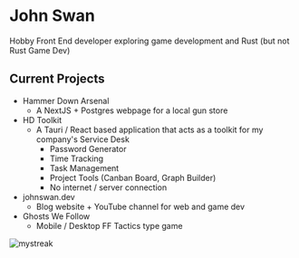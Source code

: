# John Swan
Hobby Front End developer exploring game development and Rust (but not Rust Game Dev)


## Current Projects
- Hammer Down Arsenal
  - A NextJS + Postgres webpage for a local gun store
- HD Toolkit
  - A Tauri / React based application that acts as a toolkit for my company's Service Desk
      - Password Generator
      - Time Tracking
      - Task Management
      - Project Tools (Canban Board, Graph Builder)
      - No internet / server connection
- johnswan.dev
  - Blog website + YouTube channel for web and game dev
- Ghosts We Follow
  - Mobile / Desktop FF Tactics type game


<img src="https://github-readme-streak-stats.herokuapp.com/?user=JohnESwan3&theme=tokyonight" alt="mystreak"/>
